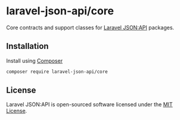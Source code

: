 # laravel-json-api/core

Core contracts and support classes for [Laravel JSON:API](https://laraveljsonapi.io) packages.

## Installation

Install using [Composer](https://getcomposer.org)

```bash
composer require laravel-json-api/core
```

## License

Laravel JSON:API is open-sourced software licensed under the [MIT License](./LICENSE).

